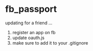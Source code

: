 fb_passport
===========

updating for a friend ...

1. register an app on fb
2. update oauth.js
3. make sure to add it to your .gitignore

